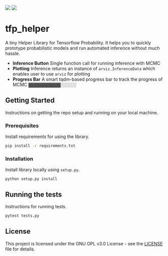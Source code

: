 ![](https://img.shields.io/badge/tensorflow_probability-0.11.0-yellow) ![](https://img.shields.io/badge/license-GNU%20GPL%20v3.0-blue)

# tfp_helper

A tiny Helper Library for Tensorflow Probability. It helps you to quickly prototype probabilistic models and run automated inference without much hassle.

- **Inference Button** Single function call for running inference with MCMC
- **Plotting** Inference returns an instance of `arviz.InferenceData` which enables user to use `arviz` for plotting
- **Progress Bar** A smart tqdm-based progress bar to track the progress of MCMC ▓▓▓▓▓▓▓▓▓▓░░░░░


## Getting Started

Instructions on getting the repo setup and running on your local machine.

### Prerequisites

Install requirements for using the library.

```bash
pip install -r requirements.txt
```

### Installation

Install library locally using `setup.py`.

```
python setup.py install
```



## Running the tests

Instructions for running tests.

```bash
pytest tests.py
```

## License

This project is licensed under the GNU GPL v3.0 License - see the [LICENSE](LICENSE) file for details.


